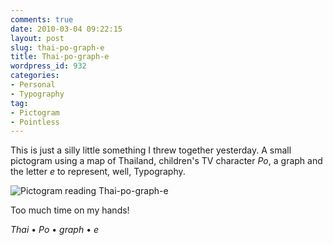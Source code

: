 ```yaml
---
comments: true
date: 2010-03-04 09:22:15
layout: post
slug: thai-po-graph-e
title: Thai-po-graph-e
wordpress_id: 932
categories:
- Personal
- Typography
tag:
- Pictogram
- Pointless
---
```


This is just a silly little something I threw together yesterday. A small pictogram using a map of Thailand, children's TV character _Po_, a graph and the letter _e_ to represent, well, Typography.



![Pictogram reading Thai-po-graph-e](http://csswizardry.com/wp-content/uploads/2010/03/thai-po-graph-e-web.jpg)


Too much time on my hands!




_Thai_ • _Po_ • _graph_ • _e_
